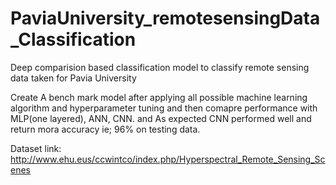 # PaviaUniversity_remotesensingData_Classification
Deep comparision based classification model to classify remote sensing data taken for Pavia University

Create A bench mark model after applying all possible machine learning algorithm and hyperparameter tuning and then comapre performance with MLP(one layered), ANN, CNN.
and As expected CNN performed well and return mora accuracy ie; 96% on testing data.

Dataset link: http://www.ehu.eus/ccwintco/index.php/Hyperspectral_Remote_Sensing_Scenes
